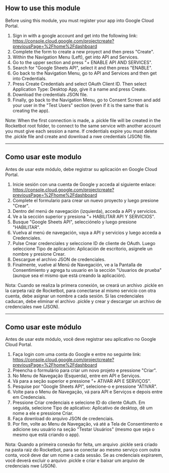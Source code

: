
## How to use this module

Before using this module, you must register your app into Google Cloud Portal.

1. Sign in with a google account and get into the following link: https://console.cloud.google.com/projectcreate?previousPage=%2Fhome%2Fdashboard
2. Complete the form to create a new proyect and then press "Create".
3. Within the Navigation Menu (Left), get into API and Services.
4. Go to the upper section and press "+ ENABLE API AND SERVICES".
5. Search for "Google Sheets API", select it and then press "ENABLE".
6. Go back to the Navigation Menu, go to API and Services and then get into Credentials.
7. Press Create Credentials and select OAuth Client ID. Then select Application Type: Desktop App, give it a name and press Create.
8. Download the credentials JSON file.
9. Finally, go back to the Navigation Menu, go to Consent Screen and add your user in the "Test Users" section (even if it is the same that is creating the app).

Note: When the first connection is made, a .pickle file will be created in the Rocketbot root folder, to connect to the same service with another account you must give each session a name. If credentials expire you must delete the .pickle file and create and download a nwe credentials (JSON) file.

---

## Como usar este modulo

Antes de usar este módulo, debe registrar su aplicación en Google Cloud Portal.

1. Inicie sesión con una cuenta de Google y acceda al siguiente enlace: https://console.cloud.google.com/projectcreate?previousPage=%2Fhome%2Fdashboard
2. Complete el formulario para crear un nuevo proyecto y luego presione "Crear".
3. Dentro del menú de navegación (izquierda), acceda a API y servicios.
4. Ve a la sección superior y presiona "+ HABILITAR API Y SERVICIOS".
5. Busque "Google Sheets API", selecciónelo y luego presione "HABILITAR".
6. Vuelva al menú de navegación, vaya a API y servicios y luego acceda a Credenciales.
7. Pulse Crear credenciales y seleccione ID de cliente de OAuth. Luego seleccione Tipo de aplicación: Aplicación de escritorio, asígnele un nombre y presione Crear.
8. Descargue el archivo JSON de credenciales.
9. Finalmente, vuelve al Menú de Navegación, ve a la Pantalla de Consentimiento y agrega tu usuario en la sección "Usuarios de prueba" (aunque sea el mismo que está creando la aplicación).

Nota: Cuando se realiza la primera conexión, se creará un archivo .pickle en la carpeta raíz de Rocketbot, para conectarse al mismo servicio con otra cuenta, debe asignar un nombre a cada sesión. Si las credenciales caducan, debe eliminar el archivo .pickle y crear y descargar un archivo de credenciales nwe (JSON).

---

## Como usar este módulo

Antes de usar este módulo, você deve registrar seu aplicativo no Google Cloud Portal.

1. Faça login com uma conta do Google e entre no seguinte link: https://console.cloud.google.com/projectcreate?previousPage=%2Fhome%2Fdashboard
2. Preencha o formulário para criar um novo projeto e pressione "Criar".
3. No Menu de Navegação (Esquerda), entre em API e Serviços.
4. Vá para a seção superior e pressione "+ ATIVAR API E SERVIÇOS".
5. Pesquise por "Google Sheets API", selecione-o e pressione "ATIVAR".
6. Volte para o Menu de Navegação, vá para API e Serviços e depois entre em Credenciais.
7. Pressione Criar credenciais e selecione ID do cliente OAuth. Em seguida, selecione Tipo de aplicativo: Aplicativo de desktop, dê um nome a ele e pressione Criar.
8. Faça download do arquivo JSON de credenciais.
9. Por fim, volte ao Menu de Navegação, vá até a Tela de Consentimento e adicione seu usuário na seção "Testar Usuários" (mesmo que seja o mesmo que está criando o app).

Nota: Quando a primeira conexão for feita, um arquivo .pickle será criado na pasta raiz do Rocketbot, para se conectar ao mesmo serviço com outra conta, você deve dar um nome a cada sessão. Se as credenciais expirarem, você deverá excluir o arquivo .pickle e criar e baixar um arquivo de credenciais nwe (JSON).

